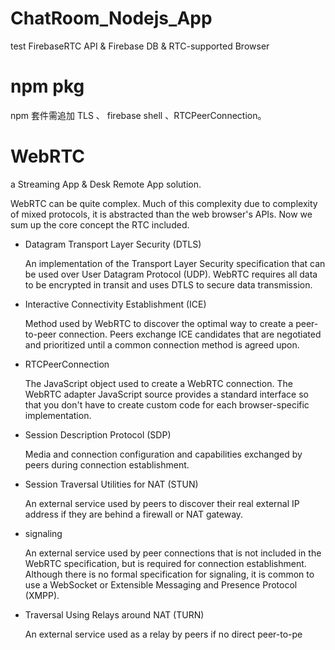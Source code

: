 # ChatRoom_Nodejs_App
test FirebaseRTC API & Firebase DB &amp; RTC-supported Browser 

# npm pkg

npm 套件需追加 TLS 、 firebase shell 、RTCPeerConnection。

# WebRTC

a Streaming App & Desk Remote App solution.

WebRTC can be quite complex. Much of this complexity due to complexity of mixed protocols, it is abstracted than the web browser's APIs. Now we sum up the core concept the RTC included.

* Datagram Transport Layer Security (DTLS)

  An implementation of the Transport Layer Security specification that can be used over User Datagram Protocol (UDP). WebRTC requires all data to be encrypted in transit and uses DTLS to secure data transmission.

* Interactive Connectivity Establishment (ICE)

  Method used by WebRTC to discover the optimal way to create a peer-to-peer connection. Peers exchange ICE candidates that are negotiated and prioritized until a common connection method is agreed upon.

* RTCPeerConnection
  
  The JavaScript object used to create a WebRTC connection. The WebRTC adapter JavaScript source provides a standard interface so that you don't have to create custom code for each browser-specific implementation.

* Session Description Protocol (SDP)
  
  Media and connection configuration and capabilities exchanged by peers during connection establishment.

* Session Traversal Utilities for NAT (STUN)
  
  An external service used by peers to discover their real external IP address if they are behind a firewall or NAT gateway.

* signaling

  An external service used by peer connections that is not included in the WebRTC specification, but is required for connection establishment. Although there is no formal specification for signaling, it is common to use a WebSocket or Extensible Messaging and Presence Protocol (XMPP).

* Traversal Using Relays around NAT (TURN)

  An external service used as a relay by peers if no direct peer-to-pe


